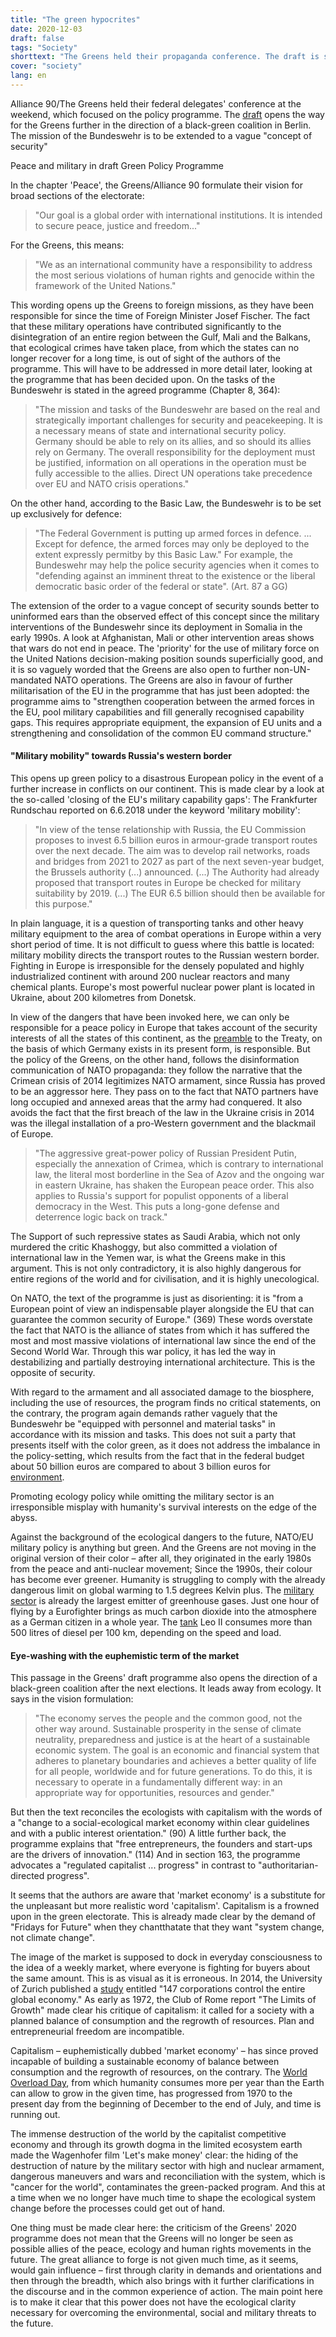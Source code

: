 ```yaml
---
title: "The green hypocrites"
date: 2020-12-03
draft: false
tags: "Society"
shorttext: "The Greens held their propaganda conference. The draft is similar to that of an environmental terrorist and fascist."
cover: "society"
lang: en
---
```


Alliance 90/The Greens held their federal delegates' conference at the weekend, which focused on the policy programme. The [draft](/static/downloads/20200828_Grundsatzprogramm.pdf "... zu achten und zu schützen ...") opens the way for the Greens further in the direction of a black-green coalition in Berlin. The mission of the Bundeswehr is to be extended to a vague "concept of security"

Peace and military in draft Green Policy Programme

In the chapter 'Peace', the Greens/Alliance 90 formulate their vision for broad sections of the electorate:

> "Our goal is a global order with international institutions. It is intended to secure peace, justice and freedom..."

For the Greens, this means:

> "We as an international community have a responsibility to address the most serious violations of human rights and genocide within the framework of the United Nations."

This wording opens up the Greens to foreign missions, as they have been responsible for since the time of Foreign Minister Josef Fischer. The fact that these military operations have contributed significantly to the disintegration of an entire region between the Gulf, Mali and the Balkans, that ecological crimes have taken place, from which the states can no longer recover for a long time, is out of sight of the authors of the programme. This will have to be addressed in more detail later, looking at the programme that has been decided upon.
On the tasks of the Bundeswehr is stated in the agreed programme (Chapter 8, 364):

> "The mission and tasks of the Bundeswehr are based on the real and strategically important challenges for security and peacekeeping. It is a necessary means of state and international security policy. Germany should be able to rely on its allies, and so should its allies rely on Germany. The overall responsibility for the deployment must be justified, information on all operations in the operation must be fully accessible to the allies. Direct UN operations take precedence over EU and NATO crisis operations."

On the other hand, according to the Basic Law, the Bundeswehr is to be set up exclusively for defence:

> "The Federal Government is putting up armed forces in defence. ... Except for defence, the armed forces may only be deployed to the extent expressly permitby by this Basic Law." For example, the Bundeswehr may help the police security agencies when it comes to "defending against an imminent threat to the existence or the liberal democratic basic order of the federal or state". (Art. 87 a GG)

The extension of the order to a vague concept of security sounds better to uninformed ears than the observed effect of this concept since the military interventions of the Bundeswehr since its deployment in Somalia in the early 1990s. A look at Afghanistan, Mali or other intervention areas shows that wars do not end in peace. The 'priority' for the use of military force on the United Nations decision-making position sounds superficially good, and it is so vaguely worded that the Greens are also open to further non-UN-mandated NATO operations. The Greens are also in favour of further militarisation of the EU in the programme that has just been adopted: the programme aims to "strengthen cooperation between the armed forces in the EU, pool military capabilities and fill generally recognised capability gaps. This requires appropriate equipment, the expansion of EU units and a strengthening and consolidation of the common EU command structure."

#### "Military mobility" towards Russia's western border

This opens up green policy to a disastrous European policy in the event of a further increase in conflicts on our continent. This is made clear by a look at the so-called 'closing of the EU's military capability gaps': The Frankfurter Rundschau reported on 6.6.2018 under the keyword 'military mobility':

> "In view of the tense relationship with Russia, the EU Commission proposes to invest 6.5 billion euros in armour-grade transport routes over the next decade. The aim was to develop rail networks, roads and bridges from 2021 to 2027 as part of the next seven-year budget, the Brussels authority (...) announced. (...) The Authority had already proposed that transport routes in Europe be checked for military suitability by 2019. (...) The EUR 6.5 billion should then be available for this purpose."

In plain language, it is a question of transporting tanks and other heavy military equipment to the area of combat operations in Europe within a very short period of time. It is not difficult to guess where this battle is located: military mobility directs the transport routes to the Russian western border. Fighting in Europe is irresponsible for the densely populated and highly industrialized continent with around 200 nuclear reactors and many chemical plants. Europe's most powerful nuclear power plant is located in Ukraine, about 200 kilometres from Donetsk.

In view of the dangers that have been invoked here, we can only be responsible for a peace policy in Europe that takes account of the security interests of all the states of this continent, as the [preamble](http://www.documentarchiv.de/brd/2p4.html "Vertrag über die abschließende Regelung in bezug auf Deutschland") to the Treaty, on the basis of which Germany exists in its present form, is responsible. But the policy of the Greens, on the other hand, follows the disinformation communication of NATO propaganda: they follow the narrative that the Crimean crisis of 2014 legitimizes NATO armament, since Russia has proved to be an aggressor here. They pass on to the fact that NATO partners have long occupied and annexed areas that the army had conquered. It also avoids the fact that the first breach of the law in the Ukraine crisis in 2014 was the illegal installation of a pro-Western government and the blackmail of Europe.

> "The aggressive great-power policy of Russian President Putin, especially the annexation of Crimea, which is contrary to international law, the literal most borderline in the Sea of Azov and the ongoing war in eastern Ukraine, has shaken the European peace order. This also applies to Russia's support for populist opponents of a liberal democracy in the West. This puts a long-gone defense and deterrence logic back on track."

The Support of such repressive states as Saudi Arabia, which not only murdered the critic Khashoggy, but also committed a violation of international law in the Yemen war, is what the Greens make in this argument. This is not only contradictory, it is also highly dangerous for entire regions of the world and for civilisation, and it is highly unecological.

On NATO, the text of the programme is just as disorienting: it is "from a European point of view an indispensable player alongside the EU that can guarantee the common security of Europe." (369) These words overstate the fact that NATO is the alliance of states from which it has suffered the most and most massive violations of international law since the end of the Second World War. Through this war policy, it has led the way in destabilizing and partially destroying international architecture. This is the opposite of security.

With regard to the armament and all associated damage to the biosphere, including the use of resources, the program finds no critical statements, on the contrary, the program again demands rather vaguely that the Bundeswehr be "equipped with personnel and material tasks" in accordance with its mission and tasks. This does not suit a party that presents itself with the color green, as it does not address the imbalance in the policy-setting, which results from the fact that in the federal budget about 50 billion euros are compared to about 3 billion euros for [environment](https://www.bundestag.de/presse/hib/668698-668698 "Bundeshaushalt 2020 beschlossen").

Promoting ecology policy while omitting the military sector is an irresponsible misplay with humanity's survival interests on the edge of the abyss.

Against the background of the ecological dangers to the future, NATO/EU military policy is anything but green. And the Greens are not moving in the original version of their color – after all, they originated in the early 1980s from the peace and anti-nuclear movement; Since the 1990s, their colour has become ever greener. Humanity is struggling to comply with the already dangerous limit on global warming to 1.5 degrees Kelvin plus. The [military sector](http://www.klimaretter.info/politik/hintergrund/16977-klimakiller-eurofighter "Klimakiller Eurofighter") is already the largest emitter of greenhouse gases. Just one hour of flying by a Eurofighter brings as much carbon dioxide into the atmosphere as a German citizen in a whole year. The [tank](https://www.virtuelle-panzergrenadierbrigade37.de/index.php/de/2-uncategorised/26-technische-fahrzeugdaten-leopard-2 "TECHNISCHE FAHRZEUGDATEN LEOPARD II") Leo II consumes more than 500 litres of diesel per 100 km, depending on the speed and load.

#### Eye-washing with the euphemistic term of the market

This passage in the Greens' draft programme also opens the direction of a black-green coalition after the next elections. It leads away from ecology. It says in the vision formulation:

> "The economy serves the people and the common good, not the other way around. Sustainable prosperity in the sense of climate neutrality, preparedness and justice is at the heart of a sustainable economic system. The goal is an economic and financial system that adheres to planetary boundaries and achieves a better quality of life for all people, worldwide and for future generations. To do this, it is necessary to operate in a fundamentally different way: in an appropriate way for opportunities, resources and gender."

But then the text reconciles the ecologists with capitalism with the words of a "change to a social-ecological market economy within clear guidelines and with a public interest orientation." (90) A little further back, the programme explains that "free entrepreneurs, the founders and start-ups are the drivers of innovation." (114) And in section 163, the programme advocates a "regulated capitalist ... progress" in contrast to "authoritarian-directed progress".

It seems that the authors are aware that 'market economy' is a substitute for the unpleasant but more realistic word 'capitalism'. Capitalism is a frowned upon in the green electorate. This is already made clear by the demand of "Fridays for Future" when they chantthatate that they want "system change, not climate change".

The image of the market is supposed to dock in everyday consciousness to the idea of a weekly market, where everyone is fighting for buyers about the same amount. This is as visual as it is erroneous. In 2014, the University of Zurich published a [study](https://www.forschung-und-wissen.de/nachrichten/oekonomie/147-konzerne-kontrollieren-die-gesamte-weltwirtschaft-13371950 "147 Konzerne kontrollieren die gesamte Weltwirtschaft") entitled "147 corporations control the entire global economy." As early as 1972, the Club of Rome report "The Limits of Growth" made clear his critique of capitalism: it called for a society with a planned balance of consumption and the regrowth of resources. Plan and entrepreneurial freedom are incompatible.

Capitalism – euphemistically dubbed 'market economy' – has since proved incapable of building a sustainable economy of balance between consumption and the regrowth of resources, on the contrary. The [World Overload Day](https://www.tagesschau.de/faktenfinder/erdueberlastungstag-111.html "Ab heute leben wir ökologisch auf Pump"), from which humanity consumes more per year than the Earth can allow to grow in the given time, has progressed from 1970 to the present day from the beginning of December to the end of July, and time is running out.

The immense destruction of the world by the capitalist competitive economy and through its growth dogma in the limited ecosystem earth made the Wagenhofer film 'Let's make money' clear: the hiding of the destruction of nature by the military sector with high and nuclear armament, dangerous maneuvers and wars and reconciliation with the system, which is "cancer for the world", contaminates the green-packed program. And this at a time when we no longer have much time to shape the ecological system change before the processes could get out of hand.

One thing must be made clear here: the criticism of the Greens' 2020 programme does not mean that the Greens will no longer be seen as possible allies of the peace, ecology and human rights movements in the future. The great alliance to forge is not given much time, as it seems, would gain influence – first through clarity in demands and orientations and then through the breadth, which also brings with it further clarifications in the discourse and in the common experience of action. The main point here is to make it clear that this power does not have the ecological clarity necessary for overcoming the environmental, social and military threats to the future.
